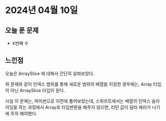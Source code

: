 # 2024년 04월 10일


## 오늘 푼 문제
- k번째 수

## 느낀점
오늘은 ArraySlice 에 대해서 간단히 살펴보았다. 

위 문제와 같이 인덱스 범위를 통해 새로운 범위의 배열을 지정한 경우에는, Array 타입이 아닌 ArraySlice 타입이 된다.

사실 이 문제는, 파이썬으로 이전에 풀어보았는데, 스위프트에서는 배열의 인덱스 슬라이딩을 하는 과정에서 Array로 타입변환을 해주지 않으면, 리턴 값이 달라 에러가 나기에 주의 해야했다.
